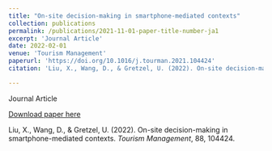 ```yaml
---
title: "On-site decision-making in smartphone-mediated contexts"
collection: publications
permalink: /publications/2021-11-01-paper-title-number-ja1
excerpt: 'Journal Article'
date: 2022-02-01
venue: 'Tourism Management'
paperurl: 'https://doi.org/10.1016/j.tourman.2021.104424'
citation: 'Liu, X., Wang, D., & Gretzel, U. (2022). On-site decision-making in smartphone-mediated contexts. <i>Tourism Management</i>, 88, 104424.'

---
```

Journal Article

[Download paper here](https://doi.org/10.1016/j.tourman.2021.104424)

Liu, X., Wang, D., & Gretzel, U. (2022). On-site decision-making in smartphone-mediated contexts. <i>Tourism Management</i>, 88, 104424.
